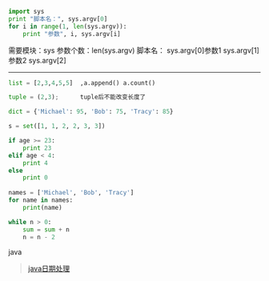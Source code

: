 ```python
import sys
print "脚本名：", sys.argv[0]
for i in range(1, len(sys.argv)):
    print "参数", i, sys.argv[i]
```

需要模块：sys
参数个数：len(sys.argv)
脚本名：    sys.argv[0]参数1	sys.argv[1]参数2	sys.argv[2]

------



```python
list = [2,3,4,5,5]	,a.append() a.count()

tuple = (2,3);		tuple后不能改变长度了

dict = {'Michael': 95, 'Bob': 75, 'Tracy': 85}

s = set([1, 1, 2, 2, 3, 3])
```





```python
if age >= 23:
    print 23
elif age < 4:
    print 4
else
    print 0
        
names = ['Michael', 'Bob', 'Tracy']
for name in names:
    print(name)

while n > 0:
    sum = sum + n
    n = n - 2
```



java

> [java日期处理](http://blog.csdn.net/gubaohua/article/details/575488/)


